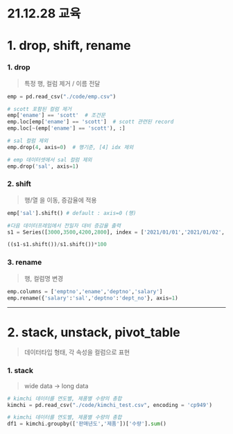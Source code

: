 # 21.12.28 교육

# 1. drop, shift, rename

### 1. **drop**

> 특정 행, 컬럼 제거 / 이름 전달

```python
emp = pd.read_csv("./code/emp.csv")

# scott 포함된 컬럼 제거
emp['ename'] == 'scott'  # 조건문
emp.loc[emp['ename'] == 'scott']  # scott 관련된 record 
emp.loc[~(emp['ename'] == 'scott'), :]

# sal 컬럼 제외
emp.drop(4, axis=0)  # 행기준, [4] idx 제외

# emp 데이터셋에서 sal 컬럼 제외
emp.drop('sal', axis=1)
```

### 2. **shift**

> 행/열 을 이동, 증감율에 적용

 ```python
 emp['sal'].shift() # default : axis=0 (행)
 
 #다음 데이터프레임에서 전일자 대비 증감율 출력
 s1 = Series([3000,3500,4200,2800], index = ['2021/01/01','2021/01/02','2021/01/03','2021/01/04'])
 
 ((s1-s1.shift())/s1.shift())*100
 ```

### 3. **rename**

> 행, 컬럼명 변경

 ```python
 emp.columns = ['emptno','ename','deptno','salary']
 emp.rename({'salary':'sal','deptno':'dept_no'}, axis=1)
 ```



---



# 2. stack, unstack, pivot_table

> 데이터타입 형태,  각 속성을 컬럼으로 표현

### 1. **stack**

> wide data -> long data

```python
# kimchi 데이터를 연도별, 제품별 수량의 총합
kimchi = pd.read_csv("./code/kimchi_test.csv", encoding = 'cp949')

# kimchi 데이터를 연도별, 제품별 수량의 총합
df1 = kimchi.groupby(['판매년도','제품'])['수량'].sum()
```

